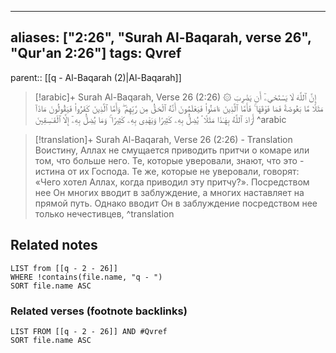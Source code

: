 
---
aliases: ["2:26", "Surah Al-Baqarah, verse 26", "Qur'an 2:26"]
tags: Qvref
---

parent:: [[q - Al-Baqarah (2)|Al-Baqarah]]

> [!arabic]+ Surah Al-Baqarah, Verse 26 (2:26)
> <span class="quran-arabic">۞ إِنَّ ٱللَّهَ لَا يَسْتَحْىِۦٓ أَن يَضْرِبَ مَثَلًا مَّا بَعُوضَةً فَمَا فَوْقَهَا ۚ فَأَمَّا ٱلَّذِينَ ءَامَنُوا۟ فَيَعْلَمُونَ أَنَّهُ ٱلْحَقُّ مِن رَّبِّهِمْ ۖ وَأَمَّا ٱلَّذِينَ كَفَرُوا۟ فَيَقُولُونَ مَاذَآ أَرَادَ ٱللَّهُ بِهَـٰذَا مَثَلًا ۘ يُضِلُّ بِهِۦ كَثِيرًا وَيَهْدِى بِهِۦ كَثِيرًا ۚ وَمَا يُضِلُّ بِهِۦٓ إِلَّا ٱلْفَـٰسِقِينَ</span>
^arabic

> [!translation]+ Surah Al-Baqarah, Verse 26 (2:26) - Translation
> Воистину, Аллах не смущается приводить притчи о комаре или том, что больше него. Те, которые уверовали, знают, что это - истина от их Господа. Те же, которые не уверовали, говорят: «Чего хотел Аллах, когда приводил эту притчу?». Посредством нее Он многих вводит в заблуждение, а многих наставляет на прямой путь. Однако вводит Он в заблуждение посредством нее только нечестивцев,
^translation



## Related notes
```dataview
LIST from [[q - 2 - 26]]
WHERE !contains(file.name, "q - ")
SORT file.name ASC
```

### Related verses (footnote backlinks)
```dataview
LIST FROM [[q - 2 - 26]] AND #Qvref
SORT file.name ASC
```

